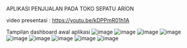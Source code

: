 APLIKASI PENJUALAN PADA TOKO SEPATU ARION

video presentasi : 
https://youtu.be/kDPPmR01h1A

Tampilan dashboard awal aplikasi
![image](https://github.com/shilnaprdisa/SistemPenjualan/assets/113671337/a80d9fec-c506-4ef2-97e5-a85fe0418ef4)
![image](https://github.com/shilnaprdisa/SistemPenjualan/assets/113671337/7e5ec1c4-237d-400f-9fb3-937c3537709c)
![image](https://github.com/shilnaprdisa/SistemPenjualan/assets/113671337/3f89b5e5-9111-4103-90e5-3d3e9675f636)
![image](https://github.com/shilnaprdisa/SistemPenjualan/assets/113671337/2d9db3e7-3c9f-4e6b-8619-8e0ddb8988a8)
![image](https://github.com/shilnaprdisa/SistemPenjualan/assets/113671337/d8e2807c-20a5-4822-857c-ca185970cdad)
![image](https://github.com/shilnaprdisa/SistemPenjualan/assets/113671337/b5426683-0145-4660-9957-cc9b5c219432)
![image](https://github.com/shilnaprdisa/SistemPenjualan/assets/113671337/f9759398-8a29-4ae3-af6a-fda1a602bcaa)
![image](https://github.com/shilnaprdisa/SistemPenjualan/assets/113671337/6d96d240-a2f5-499f-897b-edef809817dc)
![image](https://github.com/shilnaprdisa/SistemPenjualan/assets/113671337/2c75001f-e7f7-439f-aead-352aa1cbc954)


